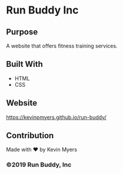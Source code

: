 # Run Buddy Inc

## Purpose
A website that offers fitness training services.

## Built With
* HTML
* CSS

## Website
https://kevinpmyers.github.io/run-buddy/

## Contribution
Made with ❤️ by Kevin Myers

### ©️2019 Run Buddy, Inc 

